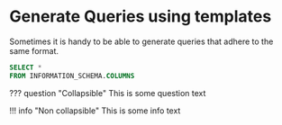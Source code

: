 # Generate Queries using templates
Sometimes it is handy to be able to generate queries that adhere to the same format. 

``` sql linenums="1"
SELECT *
FROM INFORMATION_SCHEMA.COLUMNS
```

??? question "Collapsible"
    This is some question text


!!! info "Non collapsible"
    This is some info text